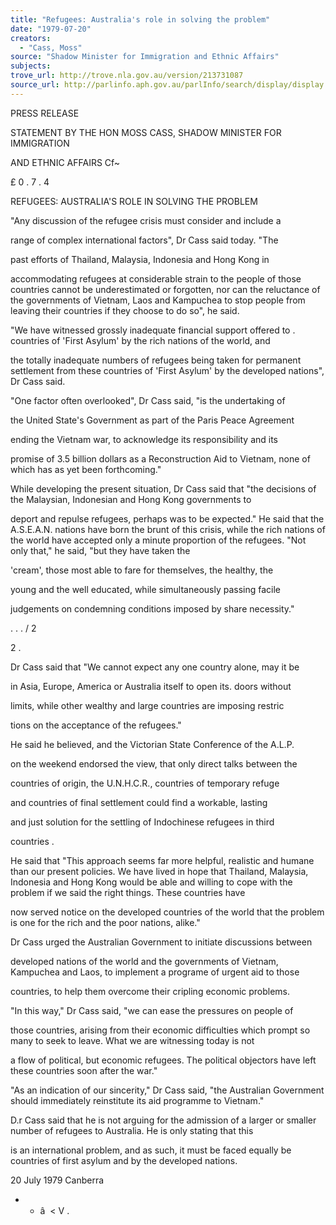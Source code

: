 ```yaml
---
title: "Refugees: Australia's role in solving the problem"
date: "1979-07-20"
creators:
  - "Cass, Moss"
source: "Shadow Minister for Immigration and Ethnic Affairs"
subjects:
trove_url: http://trove.nla.gov.au/version/213731087
source_url: http://parlinfo.aph.gov.au/parlInfo/search/display/display.w3p;query=Id%3A%22media/pressrel/HPR08004981%22
---
```


 PRESS RELEASE

 STATEMENT BY THE HON MOSS CASS, SHADOW MINISTER FOR IMMIGRATION 

 AND ETHNIC AFFAIRS Cf~

 £ 0 . 7 . 4

 REFUGEES: AUSTRALIA'S ROLE IN SOLVING THE PROBLEM

 "Any discussion of the refugee crisis must consider and include a 

 range of complex international factors",  Dr Cass said today.  "The 

 past efforts of Thailand,  Malaysia, Indonesia and Hong Kong in 

 accommodating refugees at considerable strain to the people of those  countries cannot be underestimated or forgotten,  nor can the reluctance  of the governments of Vietnam, Laos and Kampuchea to stop people from  leaving their countries if they choose to do so", he said.

 "We have witnessed grossly inadequate financial support offered to  .  countries of 'First Asylum' by the rich nations of the world, and 

 the totally inadequate numbers of refugees being taken for permanent  settlement from these countries of 'First Asylum' by the developed  nations",  Dr Cass said.

 "One factor often overlooked",  Dr Cass said, "is the undertaking of 

 the United State's Government as part of the Paris Peace Agreement 

 ending the Vietnam war, to acknowledge its responsibility and its 

 promise of 3.5 billion dollars as a Reconstruction Aid to Vietnam,  none of which has as yet been forthcoming."

 While developing the present situation, Dr Cass said that "the  decisions of the Malaysian, Indonesian and Hong Kong governments to 

 deport and repulse refugees,  perhaps was to be expected." He said  that the A.S.E.A.N. nations have born the brunt of this crisis,  while  the rich nations of the world have accepted only a minute proportion  of the refugees.  "Not only that," he said, "but they have taken the 

 'cream', those most able to fare for themselves,  the healthy, the 

 young and the well educated,  while simultaneously passing facile 

 judgements on condemning conditions imposed by share necessity."

 . . . / 2

 2 .

 Dr Cass said that "We cannot expect any one country alone, may it be 

 in Asia, Europe, America or Australia itself to open its. doors without 

 limits, while other wealthy and large countries are imposing restric­

 tions on the acceptance of the refugees."

 He said he believed, and the Victorian State Conference of the A.L.P. 

 on the weekend endorsed the view, that only direct talks between the 

 countries of origin, the U.N.H.C.R., countries of temporary refuge 

 and countries of final settlement could find a workable, lasting 

 and just solution for the settling of Indochinese refugees in third 

 countries .

 He said that "This approach seems far more helpful, realistic and  humane than our present policies. We have lived in hope that Thailand,  Malaysia, Indonesia and Hong Kong would be able and willing to cope  with the problem if we said the right things. These countries have 

 now served notice on the developed countries of the world that the  problem is one for the rich and the poor nations, alike."

 Dr Cass urged the Australian Government to initiate discussions between 

 developed nations of the world and the governments of Vietnam, Kampuchea and Laos, to implement a programe of urgent aid to those 

 countries, to help them overcome their cripling economic problems.

 "In this way," Dr Cass said, "we can ease the pressures on people of 

 those countries, arising from their economic difficulties which  prompt so many to seek to leave. What we are witnessing today is not 

 a flow of political, but economic refugees. The political objectors  have left these countries soon after the war."

 "As an indication of our sincerity," Dr Cass said, "the Australian  Government should immediately reinstitute its aid programme to Vietnam."

 D.r Cass said that he is not arguing for the admission of a larger or  smaller number of refugees to Australia. He is only stating that this 

 is an international problem, and as such, it must be faced equally  be countries of first asylum and by the developed nations.

 20 July 1979  Canberra

 -  * â  <  V .

